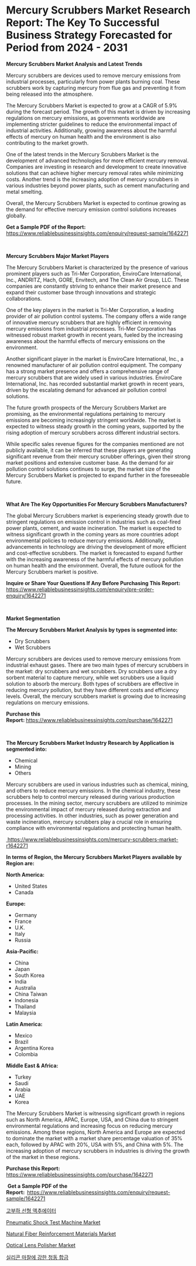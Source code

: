 <p><h1>Mercury Scrubbers Market Research Report: The Key To Successful Business Strategy Forecasted for Period from 2024 - 2031</h1></p><p><strong>Mercury Scrubbers Market Analysis and Latest Trends</strong></p>
<p><p>Mercury scrubbers are devices used to remove mercury emissions from industrial processes, particularly from power plants burning coal. These scrubbers work by capturing mercury from flue gas and preventing it from being released into the atmosphere.</p><p>The Mercury Scrubbers Market is expected to grow at a CAGR of 5.9% during the forecast period. The growth of this market is driven by increasing regulations on mercury emissions, as governments worldwide are implementing stricter guidelines to reduce the environmental impact of industrial activities. Additionally, growing awareness about the harmful effects of mercury on human health and the environment is also contributing to the market growth.</p><p>One of the latest trends in the Mercury Scrubbers Market is the development of advanced technologies for more efficient mercury removal. Companies are investing in research and development to create innovative solutions that can achieve higher mercury removal rates while minimizing costs. Another trend is the increasing adoption of mercury scrubbers in various industries beyond power plants, such as cement manufacturing and metal smelting.</p><p>Overall, the Mercury Scrubbers Market is expected to continue growing as the demand for effective mercury emission control solutions increases globally.</p></p>
<p><strong>Get a Sample PDF of the Report:&nbsp;</strong> <a href="https://www.reliablebusinessinsights.com/enquiry/request-sample/1642271">https://www.reliablebusinessinsights.com/enquiry/request-sample/1642271</a></p>
<p>&nbsp;</p>
<p><strong>Mercury Scrubbers Major Market Players</strong></p>
<p><p>The Mercury Scrubbers Market is characterized by the presence of various prominent players such as Tri-Mer Corporation, EnviroCare International, Inc., ANDRITZ, Hach, GORE, Envitech, and The Clean Air Group, LLC. These companies are constantly striving to enhance their market presence and expand their customer base through innovations and strategic collaborations.</p><p>One of the key players in the market is Tri-Mer Corporation, a leading provider of air pollution control systems. The company offers a wide range of innovative mercury scrubbers that are highly efficient in removing mercury emissions from industrial processes. Tri-Mer Corporation has witnessed robust market growth in recent years, fueled by the increasing awareness about the harmful effects of mercury emissions on the environment.</p><p>Another significant player in the market is EnviroCare International, Inc., a renowned manufacturer of air pollution control equipment. The company has a strong market presence and offers a comprehensive range of mercury scrubbers that are widely used in various industries. EnviroCare International, Inc. has recorded substantial market growth in recent years, driven by the escalating demand for advanced air pollution control solutions.</p><p>The future growth prospects of the Mercury Scrubbers Market are promising, as the environmental regulations pertaining to mercury emissions are becoming increasingly stringent worldwide. The market is expected to witness steady growth in the coming years, supported by the rising adoption of mercury scrubbers across different industrial sectors.</p><p>While specific sales revenue figures for the companies mentioned are not publicly available, it can be inferred that these players are generating significant revenue from their mercury scrubber offerings, given their strong market positions and extensive customer base. As the demand for air pollution control solutions continues to surge, the market size of the Mercury Scrubbers Market is projected to expand further in the foreseeable future.</p></p>
<p>&nbsp;</p>
<p><strong>What Are The Key Opportunities For Mercury Scrubbers Manufacturers?</strong></p>
<p><p>The global Mercury Scrubbers market is experiencing steady growth due to stringent regulations on emission control in industries such as coal-fired power plants, cement, and waste incineration. The market is expected to witness significant growth in the coming years as more countries adopt environmental policies to reduce mercury emissions. Additionally, advancements in technology are driving the development of more efficient and cost-effective scrubbers. The market is forecasted to expand further with the increasing awareness of the harmful effects of mercury pollution on human health and the environment. Overall, the future outlook for the Mercury Scrubbers market is positive.</p></p>
<p><strong>Inquire or Share Your Questions If Any Before Purchasing This Report:</strong> <a href="https://www.reliablebusinessinsights.com/enquiry/pre-order-enquiry/1642271">https://www.reliablebusinessinsights.com/enquiry/pre-order-enquiry/1642271</a></p>
<p>&nbsp;</p>
<p><strong>Market Segmentation</strong></p>
<p><strong>The Mercury Scrubbers Market Analysis by types is segmented into:</strong></p>
<p><ul><li>Dry Scrubbers</li><li>Wet Scrubbers</li></ul></p>
<p><p>Mercury scrubbers are devices used to remove mercury emissions from industrial exhaust gases. There are two main types of mercury scrubbers in the market: dry scrubbers and wet scrubbers. Dry scrubbers use a dry sorbent material to capture mercury, while wet scrubbers use a liquid solution to absorb the mercury. Both types of scrubbers are effective in reducing mercury pollution, but they have different costs and efficiency levels. Overall, the mercury scrubbers market is growing due to increasing regulations on mercury emissions.</p></p>
<p><strong>Purchase this Report:&nbsp;</strong><a href="https://www.reliablebusinessinsights.com/purchase/1642271">https://www.reliablebusinessinsights.com/purchase/1642271</a></p>
<p>&nbsp;</p>
<p><strong>The Mercury Scrubbers Market Industry Research by Application is segmented into:</strong></p>
<p><ul><li>Chemical</li><li>Mining</li><li>Others</li></ul></p>
<p><p>Mercury scrubbers are used in various industries such as chemical, mining, and others to reduce mercury emissions. In the chemical industry, these scrubbers help to control mercury released during various production processes. In the mining sector, mercury scrubbers are utilized to minimize the environmental impact of mercury released during extraction and processing activities. In other industries, such as power generation and waste incineration, mercury scrubbers play a crucial role in ensuring compliance with environmental regulations and protecting human health.</p></p>
<p><a href="https://www.reliablebusinessinsights.com/mercury-scrubbers-market-r1642271">&nbsp;https://www.reliablebusinessinsights.com/mercury-scrubbers-market-r1642271</a></p>
<p><strong>In terms of Region, the Mercury Scrubbers Market Players available by Region are:</strong></p>
<p>
    <p> <strong> North America: </strong>
        <ul>
            <li>United States</li>
            <li>Canada</li>
        </ul>
        </p> 
    <p> <strong> Europe: </strong>
        <ul>
            <li>Germany</li>
            <li>France</li>
            <li>U.K.</li>
            <li>Italy</li>
            <li>Russia</li>
        </ul>
        </p> 
    <p> <strong> Asia-Pacific: </strong>
        <ul>
            <li>China</li>
            <li>Japan</li>
            <li>South Korea</li>
            <li>India</li>
            <li>Australia</li>
            <li>China Taiwan</li>
            <li>Indonesia</li>
            <li>Thailand</li>
            <li>Malaysia</li>
        </ul>
        </p> 
    <p> <strong> Latin America: </strong>
        <ul>
            <li>Mexico</li>
            <li>Brazil</li>
            <li>Argentina Korea</li>
            <li>Colombia</li>
        </ul>
        </p> 
    <p> <strong> Middle East & Africa: </strong>
        <ul>
            <li>Turkey</li>
            <li>Saudi</li>
            <li>Arabia</li>
            <li>UAE</li>
            <li>Korea</li>
        </ul>
    </p>
    </p>
<p><p>The Mercury Scrubbers Market is witnessing significant growth in regions such as North America, APAC, Europe, USA, and China due to stringent environmental regulations and increasing focus on reducing mercury emissions. Among these regions, North America and Europe are expected to dominate the market with a market share percentage valuation of 35% each, followed by APAC with 20%, USA with 5%, and China with 5%. The increasing adoption of mercury scrubbers in industries is driving the growth of the market in these regions.</p></p>
<p><strong>Purchase this Report: </strong><a href="https://www.reliablebusinessinsights.com/purchase/1642271">https://www.reliablebusinessinsights.com/purchase/1642271</a></p>
<p>&nbsp;<strong>Get a Sample PDF of the Report:&nbsp;&nbsp;</strong><a href="https://www.reliablebusinessinsights.com/enquiry/request-sample/1642271">https://www.reliablebusinessinsights.com/enquiry/request-sample/1642271</a></p>
<p><strong></strong></p>
<p><p><a href="https://github.com/mpodehpw07370073/Market-Research-Report-List-2/blob/main/7335522172335.md">고부하 선형 액추에이터</a></p><p><a href="https://github.com/syaifulanwaramsyori/Market-Research-Report-List-1/blob/main/pneumatic-shock-test-machine-market.md">Pneumatic Shock Test Machine Market</a></p><p><a href="https://www.linkedin.com/pulse/natural-fiber-reinforcement-materials-market-research-ytonc">Natural Fiber Reinforcement Materials Market</a></p><p><a href="https://github.com/vregtldg37/Market-Research-Report-List-1/blob/main/optical-lens-polisher-market.md">Optical Lens Polisher Market</a></p><p><a href="https://github.com/nicholasellison0076890/Market-Research-Report-List-1/blob/main/5603166172334.md">실리콘 마찰에 강한 청동 합금</a></p></p>